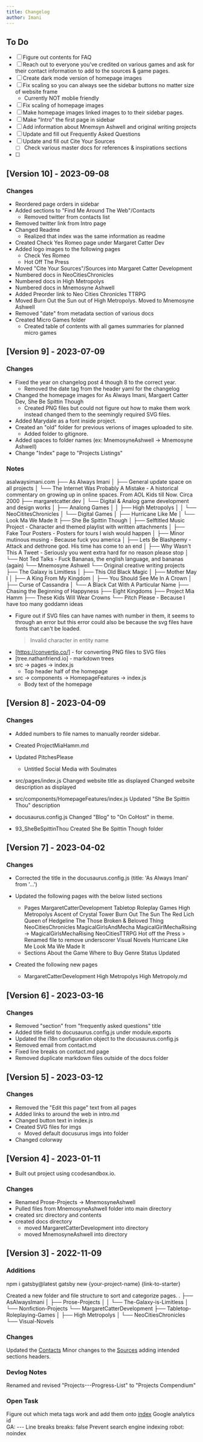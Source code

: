 ```yaml
---
title: Changelog
author: Imani
---
```


## To Do

- [ ] Figure out contents for FAQ
- [ ] Reach out to everyone you've credited on various games and ask for their contact information to add to the sources & game pages.
- [ ] Create dark mode version of homepage images
- [ ] Fix scaling so you can always see the sidebar buttons no matter size of website frame
    - Currently NOT moblie friendly
- [ ] Fix scaling of homepage images
- [ ] Make homepage images linked images to to their sidebar pages.
- [ ] Make "Intro" the first page in sidebar
- [ ] Add information about Mnemsyn Ashwell and original writing projects
- [ ] Update and fill out Frequently Asked Questions
- [ ] Update and fill out Cite Your Sources
    - [ ] Check various master docs for references & inspirations sections
- [ ] 

## [Version 10] - 2023-09-08

### Changes

- Reordered page orders in sidebar
- Added sections to "Find Me Around The Web"/Contacts
    - Removed twitter from contacts list
- Removed twitter link from Intro page
- Changed Readme
    - Realized that index was the same information as readme
- Created Check Yes Romeo page under Margaret Catter Dev
- Added logo images to the following pages
    - Check Yes Romeo
    - Hot Off The Press
- Moved "Cite Your Sources"/Sources into Margaret Catter Development
- Numbered docs in NeoCitiesChronicles
- Numbered docs in High Metropolys
- Numbered docs in Mnemosyne Ashwell
- Added Preorder link to Neo Cities Chronicles TTRPG
- Moved Burn Out the Sun out of High Metropolys. Moved to Mnemosyne Ashwell
- Removed "date" from metadata section of various docs
- Created Micro Games folder
    - Created table of contents with all games summaries for planned micro games

## [Version 9] - 2023-07-09

### Changes

- Fixed the year on changelog post 4 though 8 to the correct year.
    - Removed the date tag from the header yaml for the changelog
- Changed the homepage images for As Always Imani, Margaert Catter Dev, She Be Spittin Though
    - Created PNG files but could not figure out how to make them work instead changed them to the seemingly required SVG files.
- Added Marydale as a font inside project.
- Created an "old" folder for previous verions of images uploaded to site.
    - Added folder to gitignore.
- Added spaces to folder names (ex: MnemosyneAshwell -> Mnemosyne Ashwell)
- Change "Index" page to "Projects Listings"

### Notes

asalwaysimani.com
├── As Always Imani
│   ├── General update space on all projects
│   └── The Internet Was Probably A Mistake - A historical commentary on growing up in online spaces. From AOL Kids till Now. Circa 2000
├── margaretcatter.dev
│   └── Digital & Analog game development and design works
│       ├── Analong Games
│       │   ├── High Metropolys
│       │   └── NeoCititesChronicles
│       └── Digital Games
│           ├── Hurricane Like Me
│           └── Look Ma We Made It
├── She Be Spittin Though
│   ├── Selftitled Music Project - Character and themed playlist with written attachments
│   ├── Fake Tour Posters - Posters for tours I wish would happen
│   ├── Minor mutinous musing - Because fuck you america
│   ├── Lets Be Blashpemy - Attack and dethrone god. His time has come to an end
│   ├── Why Wasn't This A Tweet - Seriously you went extra hard for no reason please stop
│   └── Not Ted Talks - Fuck Bananas, the english language, and bananas (again)
└── Mnemosyne Ashwell
    └── Original creative writing projects
        ├── The Galaxy is Limitless
        │   ├── This Old Black Magic
        │   ├── Mother May I
        │   ├── A King From My Kingdom
        │   ├── You Should See Me In A Crown
        │   ├── Curse of Cassandra
        │   └── A Black Cat With A Particular Name
        ├── Chasing the Beginning of Happyness
        ├── Eight Kingdoms
        ├── Project Mia Hamm
        ├── These Kids Will Wear Crowns
        └── Pitch Please - Because I have too many goddamn ideas

- Figure out if SVG files can have names with number in them, it seems to through an error but this error could also be because the svg files have fonts that can't be loaded. 
    > Invalid character in entity name
- [https://convertio.co/] - for converting PNG files to SVG files
- [tree.nathanfriend.io] - markdown trees
- src -> pages -> index.js
    - Top header half of the homepage
- src -> components -> HomepageFeatures -> index.js
    - Body text of the homepage

## [Version 8] - 2023-04-09

### Changes

- Added numbers to file names to manually reorder sidebar.
- Created ProjectMiaHamm.md
- Updated PitchesPlease
    - Untitled Social Media with Soulmates

- src/pages/index.js
    Changed website title as displayed
    Changed website description as displayed

- src/components/HomepageFeatures/index.js
    Updated "She Be Spittin Thou" description

- docusaurus.config.js
    Changed "Blog" to "On CoHost" in theme.

- 93_SheBeSpittinThou
    Created She Be Spittin Though folder

## [Version 7] - 2023-04-02

### Changes
- Corrected the title in the docusaurus.config.js (title: 'As Always Imani' from '...')

- Updated the following pages with the below listed sections
    - Pages
        MargaretCatterDevelopment
            Tabletop Roleplay Games
                High Metropolys
                    Ascent of Crystal Tower
                    Burn Out The Sun
                    The Red Lich Queen of Hedgeline
                    The Those Broken & Beloved Thing
                NeoCitiesChronicles
                    MagicalGirlsAndMecha
                    MagicalGirlMechaRising -> MagicalGirlsMechaRising
                    NeoCitiesTTRPG
                Hot off the Press
                    > Renamed file to remove underscorer
            Visual Novels
                Hurricane Like Me
                Look Ma We Made It
    - Sections
        About the Game
        Where to Buy 
        Genre
        Status
        Updated
- Created the following new pages
    - MargaretCatterDevelopment
            High Metropolys
                High Metropoly.md

## [Version 6] - 2023-03-16

### Changes

- Removed "section" from "frequently asked questions" title
- Added title field to docusaurus.config.js under module.exports
- Updated the i18n configuration object to the docusaurus.config.js
- Removed email from contact.md
- Fixed line breaks on contact.md page
- Removed duplicate markdown files outside of the docs folder

## [Version 5] - 2023-03-12

### Changes

- Removed the "Edit this page" text from all pages
- Added links to around the web in intro.md
- Changed button text in index.js
- Created SVG files for imgs
    - Moved default docusurus imgs into folder
- Changed colorway

## [Version 4] - 2023-01-11

- Built out project using ccodesandbox.io.

### Changes

- Renamed Prose-Projects -> MnemosyneAshwell
- Pulled files from MnemosyneAshwell folder into main directory
- created src directory and contents
- created docs directory
  - moved MargaretCatterDevelopment into directory
  - moved MnemosyneAshwell into directory

## [Version 3] - 2022-11-09

### Additions

npm i gatsby@latest
gatsby new {your-project-name} {link-to-starter}

Created a new folder and file structure to sort and categorize pages.
.
├── AsAlwaysImani
│   ├── Prose-Projects
│   │   └── The-Galaxy-is-Limitless
│   └── Nonfiction-Projects
└── MargaretCatterDevelopment
    ├── Tabletop-Roleplaying-Games
    │   ├── High Metropolys
    │   └── NeoCitiesChronicles
    └── Visual-Novels

### Changes

Updated the [Contacts](contact.md)
Minor changes to the [Sources](sources.md) adding intended sections headers.

### Devlog Notes

Renamed and revised "Projects---Progress-List" to "Projects Compendium"

### Open Task

Figure out which meta tags work and add them onto [index](index.md)
    Google analytics id  
        GA: ---
    Line breaks
        breaks: false
    Prevent search engine indexing
        robot: noindex


